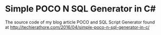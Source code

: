 # Simple POCO N SQL Generator in C#
The source code of my blog article POCO and SQL Script Generator found at http://techierathore.com/2016/04/simple-poco-n-sql-generator-in-c/

